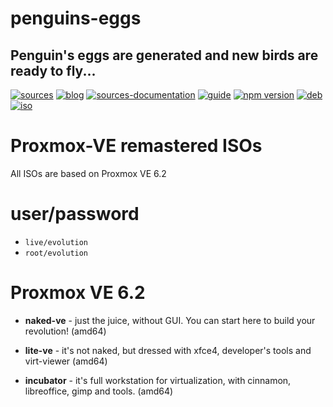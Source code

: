 penguins-eggs
=============

## Penguin&#39;s eggs are generated and new birds are ready to fly...
[![sources](https://img.shields.io/badge/github-sources-blue)](https://github.com/pieroproietti/penguins-eggs)
[![blog](https://img.shields.io/badge/blog-penguin's%20eggs-blue)](https://penguins-eggs.net)
[![sources-documentation](https://img.shields.io/badge/sources-documentation-blue)](https://penguins-eggs.net/sources-documentation/index.html)
[![guide](https://img.shields.io/badge/guide-penguin's%20eggs-blue)](https://penguins-eggs.net/book/)
[![npm version](https://img.shields.io/npm/v/penguins-eggs.svg)](https://npmjs.org/package/penguins-eggs)
[![deb](https://img.shields.io/badge/deb-packages-orange)](https://sourceforge.net/projects/penguins-eggs/files/packages-deb)
[![iso](https://img.shields.io/badge/iso-images-orange)](https://sourceforge.net/projects/penguins-eggs/files/iso)

# Proxmox-VE remastered ISOs

All ISOs are based on Proxmox VE 6.2

# user/password
* ```live/evolution```
* ```root/evolution```

# Proxmox VE 6.2

* **naked-ve** - just the juice, without GUI. You can start here to build your revolution! (amd64)

* **lite-ve** - it's not naked, but dressed with xfce4, developer's tools and virt-viewer (amd64)

* **incubator** - it's full workstation for virtualization, with cinnamon, libreoffice, gimp and tools. (amd64)
